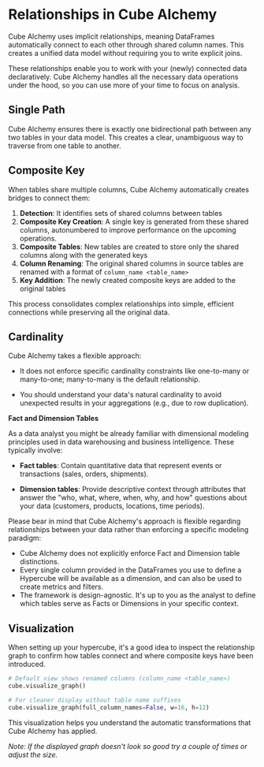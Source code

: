 # Relationships in Cube Alchemy

Cube Alchemy uses implicit relationships, meaning DataFrames automatically connect to each other through shared column names. This creates a unified data model without requiring you to write explicit joins.

These relationships enable you to work with your (newly) connected data declaratively. Cube Alchemy handles all the necessary data operations under the hood, so you can use more of your time to focus on analysis.

## Single Path

Cube Alchemy ensures there is exactly one bidirectional path between any two tables in your data model. This creates a clear, unambiguous way to traverse from one table to another.

## Composite Key

When tables share multiple columns, Cube Alchemy automatically creates bridges to connect them:

1. **Detection**: It identifies sets of shared columns between tables
2. **Composite Key Creation**: A single key is generated from these shared columns, autonumbered to improve performance on the upcoming operations.
3. **Composite Tables**: New tables are created to store only the shared columns along with the generated keys
4. **Column Renaming**: The original shared columns in source tables are renamed with a format of `column_name <table_name>`
5. **Key Addition**: The newly created composite keys are added to the original tables

This process consolidates complex relationships into simple, efficient connections while preserving all the original data.

## Cardinality

Cube Alchemy takes a flexible approach:

- It does not enforce specific cardinality constraints like one-to-many or many-to-one; many-to-many is the default relationship.

- You should understand your data's natural cardinality to avoid unexpected results in your aggregations (e.g., due to row duplication).

**Fact and Dimension Tables**

As a data analyst you might be already familiar with dimensional modeling principles used in data warehousing and business intelligence. These typically involve:

- **Fact tables**: Contain quantitative data that represent events or transactions (sales, orders, shipments).

- **Dimension tables**: Provide descriptive context through attributes that answer the "who, what, where, when, why, and how" questions about your data (customers, products, locations, time periods).

Please bear in mind that Cube Alchemy's approach is flexible regarding relationships between your data rather than enforcing a specific modeling paradigm:

- Cube Alchemy does not explicitly enforce Fact and Dimension table distinctions.
- Every single column provided in the DataFrames you use to define a Hypercube will be available as a dimension, and can also be used to create metrics and filters.
- The framework is design-agnostic. It's up to you as the analyst to define which tables serve as Facts or Dimensions in your specific context.

## Visualization

When setting up your hypercube, it's a good idea to inspect the relationship graph to confirm how tables connect and where composite keys have been introduced. 
```python
# Default view shows renamed columns (column_name <table_name>)
cube.visualize_graph()

# For cleaner display without table name suffixes
cube.visualize_graph(full_column_names=False, w=16, h=12)
```
This visualization helps you understand the automatic transformations that Cube Alchemy has applied.

*Note: If the displayed graph doesn't look so good try a couple of times or adjust the size.*